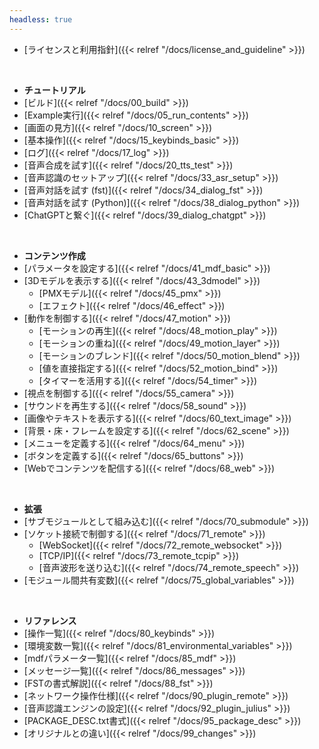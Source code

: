 ```yaml
---
headless: true
---
```


- [ライセンスと利用指針]({{< relref "/docs/license_and_guideline" >}})
<br />

- **チュートリアル**
- [ビルド]({{< relref "/docs/00_build" >}})
- [Example実行]({{< relref "/docs/05_run_contents" >}})
- [画面の見方]({{< relref "/docs/10_screen" >}})
- [基本操作]({{< relref "/docs/15_keybinds_basic" >}})
- [ログ]({{< relref "/docs/17_log" >}})
- [音声合成を試す]({{< relref "/docs/20_tts_test" >}})
- [音声認識のセットアップ]({{< relref "/docs/33_asr_setup" >}})
- [音声対話を試す (fst)]({{< relref "/docs/34_dialog_fst" >}})
- [音声対話を試す (Python)]({{< relref "/docs/38_dialog_python" >}})
- [ChatGPTと繋ぐ]({{< relref "/docs/39_dialog_chatgpt" >}})
<br />

- **コンテンツ作成**
- [パラメータを設定する]({{< relref "/docs/41_mdf_basic" >}})
- [3Dモデルを表示する]({{< relref "/docs/43_3dmodel" >}})
  - [PMXモデル]({{< relref "/docs/45_pmx" >}})
  - [エフェクト]({{< relref "/docs/46_effect" >}})
- [動作を制御する]({{< relref "/docs/47_motion" >}})
  - [モーションの再生]({{< relref "/docs/48_motion_play" >}})
  - [モーションの重ね]({{< relref "/docs/49_motion_layer" >}})
  - [モーションのブレンド]({{< relref "/docs/50_motion_blend" >}})
  - [値を直接指定する]({{< relref "/docs/52_motion_bind" >}})
  - [タイマーを活用する]({{< relref "/docs/54_timer" >}})
- [視点を制御する]({{< relref "/docs/55_camera" >}})
- [サウンドを再生する]({{< relref "/docs/58_sound" >}})
- [画像やテキストを表示する]({{< relref "/docs/60_text_image" >}})
- [背景・床・フレームを設定する]({{< relref "/docs/62_scene" >}})
- [メニューを定義する]({{< relref "/docs/64_menu" >}})
- [ボタンを定義する]({{< relref "/docs/65_buttons" >}})
- [Webでコンテンツを配信する]({{< relref "/docs/68_web" >}})
<br />

- **拡張**
- [サブモジュールとして組み込む]({{< relref "/docs/70_submodule" >}})
- [ソケット接続で制御する]({{< relref "/docs/71_remote" >}})
  - [WebSocket]({{< relref "/docs/72_remote_websocket" >}})
  - [TCP/IP]({{< relref "/docs/73_remote_tcpip" >}})
  - [音声波形を送り込む]({{< relref "/docs/74_remote_speech" >}})
- [モジュール間共有変数]({{< relref "/docs/75_global_variables" >}})
<br />

- **リファレンス**
- [操作一覧]({{< relref "/docs/80_keybinds" >}})
- [環境変数一覧]({{< relref "/docs/81_environmental_variables" >}})
- [mdfパラメータ一覧]({{< relref "/docs/85_mdf" >}})
- [メッセージ一覧]({{< relref "/docs/86_messages" >}})
- [FSTの書式解説]({{< relref "/docs/88_fst" >}})
- [ネットワーク操作仕様]({{< relref "/docs/90_plugin_remote" >}})
- [音声認識エンジンの設定]({{< relref "/docs/92_plugin_julius" >}})
- [PACKAGE_DESC.txt書式]({{< relref "/docs/95_package_desc" >}})
- [オリジナルとの違い]({{< relref "/docs/99_changes" >}})
<br />
